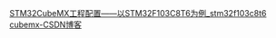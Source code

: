 [STM32CubeMX工程配置——以STM32F103C8T6为例_stm32f103c8t6 cubemx-CSDN博客](https://blog.csdn.net/qq_41990294/article/details/124619398)